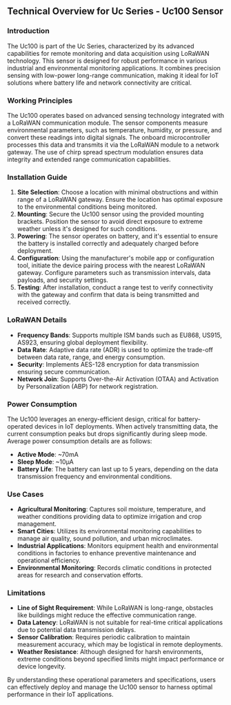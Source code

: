## Technical Overview for Uc Series - Uc100 Sensor

### Introduction
The Uc100 is part of the Uc Series, characterized by its advanced capabilities for remote monitoring and data acquisition using LoRaWAN technology. This sensor is designed for robust performance in various industrial and environmental monitoring applications. It combines precision sensing with low-power long-range communication, making it ideal for IoT solutions where battery life and network connectivity are critical.

### Working Principles
The Uc100 operates based on advanced sensing technology integrated with a LoRaWAN communication module. The sensor components measure environmental parameters, such as temperature, humidity, or pressure, and convert these readings into digital signals. The onboard microcontroller processes this data and transmits it via the LoRaWAN module to a network gateway. The use of chirp spread spectrum modulation ensures data integrity and extended range communication capabilities.

### Installation Guide
1. **Site Selection**: Choose a location with minimal obstructions and within range of a LoRaWAN gateway. Ensure the location has optimal exposure to the environmental conditions being monitored.
2. **Mounting**: Secure the Uc100 sensor using the provided mounting brackets. Position the sensor to avoid direct exposure to extreme weather unless it's designed for such conditions.
3. **Powering**: The sensor operates on battery, and it's essential to ensure the battery is installed correctly and adequately charged before deployment.
4. **Configuration**: Using the manufacturer's mobile app or configuration tool, initiate the device pairing process with the nearest LoRaWAN gateway. Configure parameters such as transmission intervals, data payloads, and security settings.
5. **Testing**: After installation, conduct a range test to verify connectivity with the gateway and confirm that data is being transmitted and received correctly.

### LoRaWAN Details
- **Frequency Bands**: Supports multiple ISM bands such as EU868, US915, AS923, ensuring global deployment flexibility.
- **Data Rate**: Adaptive data rate (ADR) is used to optimize the trade-off between data rate, range, and energy consumption.
- **Security**: Implements AES-128 encryption for data transmission ensuring secure communication.
- **Network Join**: Supports Over-the-Air Activation (OTAA) and Activation by Personalization (ABP) for network registration.

### Power Consumption
The Uc100 leverages an energy-efficient design, critical for battery-operated devices in IoT deployments. When actively transmitting data, the current consumption peaks but drops significantly during sleep mode. Average power consumption details are as follows:
- **Active Mode**: ~70mA
- **Sleep Mode**: ~10μA
- **Battery Life**: The battery can last up to 5 years, depending on the data transmission frequency and environmental conditions.

### Use Cases
- **Agricultural Monitoring**: Captures soil moisture, temperature, and weather conditions providing data to optimize irrigation and crop management.
- **Smart Cities**: Utilizes its environmental monitoring capabilities to manage air quality, sound pollution, and urban microclimates.
- **Industrial Applications**: Monitors equipment health and environmental conditions in factories to enhance preventive maintenance and operational efficiency.
- **Environmental Monitoring**: Records climatic conditions in protected areas for research and conservation efforts.

### Limitations
- **Line of Sight Requirement**: While LoRaWAN is long-range, obstacles like buildings might reduce the effective communication range.
- **Data Latency**: LoRaWAN is not suitable for real-time critical applications due to potential data transmission delays.
- **Sensor Calibration**: Requires periodic calibration to maintain measurement accuracy, which may be logistical in remote deployments.
- **Weather Resistance**: Although designed for harsh environments, extreme conditions beyond specified limits might impact performance or device longevity.

By understanding these operational parameters and specifications, users can effectively deploy and manage the Uc100 sensor to harness optimal performance in their IoT applications.